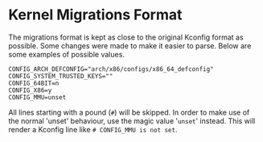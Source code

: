 Kernel Migrations Format
===

The migrations format is kept as close to the original Kconfig format
as possible. Some changes were made to make it easier to parse. Below
are some examples of possible values.

```
CONFIG_ARCH_DEFCONFIG="arch/x86/configs/x86_64_defconfig"
CONFIG_SYSTEM_TRUSTED_KEYS=""
CONFIG_64BIT=n
CONFIG_X86=y
CONFIG_MMU=unset
```

All lines starting with a pound (`#`) will be skipped. In order to make
use of the normal 'unset' behaviour, use the magic value '`unset`' instead.
This will render a Kconfig line like `# CONFIG_MMU is not set`.
